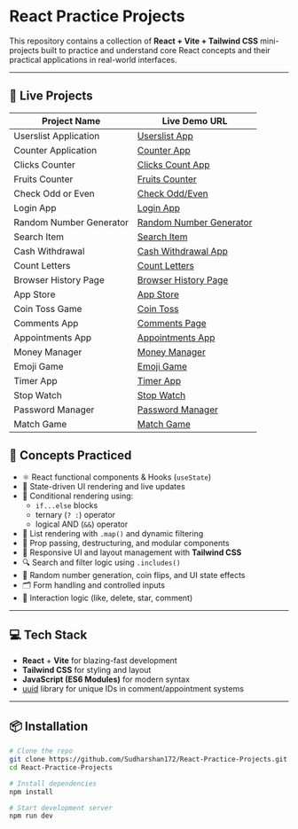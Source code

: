 # React Practice Projects

This repository contains a collection of **React + Vite + Tailwind CSS** mini-projects built to practice and understand core React concepts and their practical applications in real-world interfaces.

---

## 🚀 Live Projects

| Project Name              | Live Demo URL                                                          |
|---------------------------|-----------------------------------------------------                   |
| Userslist Application     | [Userslist App](https://userslist-nu.vercel.app/)                      |
| Counter Application       | [Counter App](https://counter-app-nu-roan.vercel.app/)                 |
| Clicks Counter            | [Clicks Count App](https://clicks-count.vercel.app/)                   |
| Fruits Counter            | [Fruits Counter](https://fruits-counter-six.vercel.app/)               |
| Check Odd or Even         | [Check Odd/Even](https://odd-even-check.vercel.app/)                   |
| Login App                 | [Login App](https://login-app-delta-six.vercel.app/)                   |
| Random Number Generator   | [Random Number Generator](https://random-number-generate.vercel.app/)  |
| Search Item               | [Search Item](https://search-item.vercel.app/)                         |
| Cash Withdrawal           | [Cash Withdrawal App](https://cash-withdrawal-lake.vercel.app/)        |
| Count Letters             | [Count Letters](https://count-letters-chi.vercel.app/)                 |
| Browser History Page      | [Browser History Page](https://browser-history-page.vercel.app/)       |
| App Store                 | [App Store](https://app-store-wheat-gamma.vercel.app/)                 |
| Coin Toss Game            | [Coin Toss](https://coin-toss-eight.vercel.app/)                       |
| Comments App              | [Comments Page](https://comments-app-coral.vercel.app/)                |
| Appointments App          | [Appointments App](https://appointments-app-six.vercel.app/)           |
| Money Manager             | [Money Manager](https://count-letters-chi.vercel.app/)                 |
| Emoji Game                | [Emoji Game](https://browser-history-page.vercel.app/)                 |
| Timer App                 | [Timer App](https://app-store-wheat-gamma.vercel.app/)                 |
| Stop Watch                | [Stop Watch](https://coin-toss-eight.vercel.app/)                      |
| Password Manager          | [Password Manager](https://comments-app-coral.vercel.app/)             |
| Match Game                | [Match Game](https://appointments-app-six.vercel.app/)                 |

## 🧠 Concepts Practiced

- ⚛️ React functional components & Hooks (`useState`)
- 🧠 State-driven UI rendering and live updates
- 💬 Conditional rendering using:
  - `if...else` blocks
  - ternary (`? :`) operator
  - logical AND (`&&`) operator
- 🔁 List rendering with `.map()` and dynamic filtering
- 🧱 Prop passing, destructuring, and modular components
- 🎨 Responsive UI and layout management with **Tailwind CSS**
- 🔍 Search and filter logic using `.includes()`
- 🎲 Random number generation, coin flips, and UI state effects
- 🗂 Form handling and controlled inputs
- 📝 Interaction logic (like, delete, star, comment)

---

## 💻 Tech Stack

- **React** + **Vite** for blazing-fast development
- **Tailwind CSS** for styling and layout
- **JavaScript (ES6 Modules)** for modern syntax
- [uuid](https://www.npmjs.com/package/uuid) library for unique IDs in comment/appointment systems

---

## 📦 Installation

```bash
# Clone the repo
git clone https://github.com/Sudharshan172/React-Practice-Projects.git
cd React-Practice-Projects

# Install dependencies
npm install

# Start development server
npm run dev
